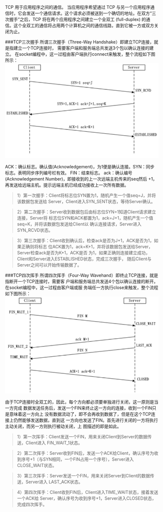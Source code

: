 TCP 用于应用程序之间的通信。
当应用程序希望通过 TCP 与另一个应用程序通信时，它会发送一个通信请求。这个请求必须被送到一个确切的地址。在双方“三次握手”之后，TCP 将在两个应用程序之间建立一个全双工 (full-duplex) 的通信。这个全双工的通信将占用两个计算机之间的通信线路，直到它被一方或双方关闭为止。

###TCP三次握手
所谓三次握手（Three-Way Handshake）即建立TCP连接，就是指建立一个TCP连接时，
需要客户端和服务端总共发送3个包以确认连接的建立。
在socket编程中，这一过程由客户端执行connect来触发，整个流程如下图所示：
![失效](/网络/资料/tcp三次握手.jpg)

ACK：确认标志。确认值(Acknowledgement)，为1便是确认连接。SYN：同步标志。表明同步序列编号栏有效。
FIN：结束标志。
ack：确认编号(Acknowledgement Number)，即接收到的上一次远端主机传来的seq然后
+1，再发送给远端主机。提示远端主机已经成功接收上一次所有数据。

>1）第一次握手：Client将标志位SYN置为1，随机产生一个值seq=J，并将该数据包发送给
Server，Client进入SYN_SENT状态，等待Server确认。

>2）第二次握手：Server收到数据包后由标志位SYN=1知道Client请求建立连接，Server将
标志位SYN和ACK都置为1，ack=J+1，随机产生一个值seq=K，并将该数据包发送给Client以
确认连接请求，Server进入SYN_RCVD状态。

>3）第三次握手：Client收到确认后，检查ack是否为J+1，ACK是否为1，如果正确则将标志
位ACK置为1，ack=K+1，并将该数据包发送给Server，Server检查ack是否为K+1，ACK是否
为1，如果正确则连接建立成功，Client和Server进入ESTABLISHED状态，完成三次握手，
随后Client与Server之间可以开始传输数据了。


###TCP四次挥手
所谓四次挥手（Four-Way Wavehand）即终止TCP连接，就是指断开一个TCP连接时，需要客
户端和服务端总共发送4个包以确认连接的断开。在socket编程中，这一过程由客户端或服
务端任一方执行close来触发，整个流程如下图所示：
![失效](/网络/资料/tcp四次挥手.jpg)

由于TCP连接时全双工的，因此，每个方向都必须要单独进行关闭，这一原则是当一方完成
数据发送任务后，发送一个FIN来终止这一方向的连接，收到一个FIN只是意味着这一方向上
没有数据流动了，即不会再收到数据了，但是在这个TCP连接上仍然能够发送数据，直到这
一方向也发送了FIN。首先进行关闭的一方将执行主动关闭，而另一方则执行被动关闭，上
图描述的即是如此。

>1）第一次挥手：Client发送一个FIN，用来关闭Client到Server的数据传送，Client进入
FIN_WAIT_1状态。

>2）第二次挥手：Server收到FIN后，发送一个ACK给Client，确认序号为收到序号+1（与SYN相同，一个FIN占用一个序号），Server进入CLOSE_WAIT状态。

>3）第三次挥手：Server发送一个FIN，用来关闭Server到Client的数据传送，Server进入
LAST_ACK状态。

>4）第四次挥手：Client收到FIN后，Client进入TIME_WAIT状态，接着发送一个ACK给
Server，确认序号为收到序号+1，Server进入CLOSED状态，完成四次挥手。
